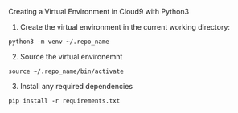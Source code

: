 Creating a Virtual Environment in Cloud9 with Python3

1) Create the virtual environment in the current working directory:

`python3 -m venv ~/.repo_name`

2) Source the virtual environemnt

`source ~/.repo_name/bin/activate`

3) Install any required dependencies

`pip install -r requirements.txt`